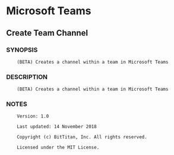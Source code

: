 # Microsoft Teams
## Create Team Channel
### SYNOPSIS
```
    (BETA) Creates a channel within a team in Microsoft Teams
```
### DESCRIPTION
```
    (BETA) Creates a channel within a team in Microsoft Teams
```
### NOTES
```
    Version: 1.0
    Last updated: 14 November 2018
    Copyright (c) BitTitan, Inc. All rights reserved.
    Licensed under the MIT License.
```

